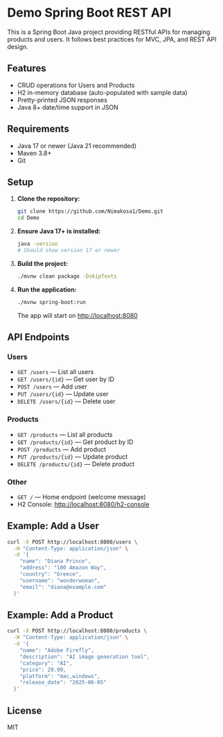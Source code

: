 # Demo Spring Boot REST API

This is a Spring Boot Java project providing RESTful APIs for managing products and users. It follows best practices for MVC, JPA, and REST API design.

## Features
- CRUD operations for Users and Products
- H2 in-memory database (auto-populated with sample data)
- Pretty-printed JSON responses
- Java 8+ date/time support in JSON

## Requirements
- Java 17 or newer (Java 21 recommended)
- Maven 3.8+
- Git

## Setup
1. **Clone the repository:**
   ```sh
   git clone https://github.com/Nimakosa1/Demo.git
   cd Demo
   ```
2. **Ensure Java 17+ is installed:**
   ```sh
   java -version
   # Should show version 17 or newer
   ```
3. **Build the project:**
   ```sh
   ./mvnw clean package -DskipTests
   ```
4. **Run the application:**
   ```sh
   ./mvnw spring-boot:run
   ```
   The app will start on [http://localhost:8080](http://localhost:8080)

## API Endpoints
### Users
- `GET /users` — List all users
- `GET /users/{id}` — Get user by ID
- `POST /users` — Add user
- `PUT /users/{id}` — Update user
- `DELETE /users/{id}` — Delete user

### Products
- `GET /products` — List all products
- `GET /products/{id}` — Get product by ID
- `POST /products` — Add product
- `PUT /products/{id}` — Update product
- `DELETE /products/{id}` — Delete product

### Other
- `GET /` — Home endpoint (welcome message)
- H2 Console: [http://localhost:8080/h2-console](http://localhost:8080/h2-console)

## Example: Add a User
```sh
curl -X POST http://localhost:8080/users \
  -H "Content-Type: application/json" \
  -d '{
    "name": "Diana Prince",
    "address": "100 Amazon Way",
    "country": "Greece",
    "username": "wonderwoman",
    "email": "diana@example.com"
  }'
```

## Example: Add a Product
```sh
curl -X POST http://localhost:8080/products \
  -H "Content-Type: application/json" \
  -d '{
    "name": "Adobe Firefly",
    "description": "AI image generation tool",
    "category": "AI",
    "price": 29.99,
    "platform": "mac,windows",
    "release_date": "2025-06-05"
  }'
```

## License
MIT
